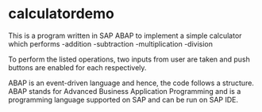 # calculatordemo

This is a program written in SAP ABAP to implement a simple calculator which performs
-addition
-subtraction
-multiplication
-division

To perform the listed operations, two inputs from user are taken and push buttons are enabled for each respectively.

ABAP is an event-driven language and hence, the code follows a structure. ABAP stands for Advanced Business Application Programming
and is a programming language supported on SAP and can be run on SAP IDE.
